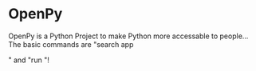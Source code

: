 # OpenPy
 OpenPy is a Python Project to make Python more accessable to people...
 The basic commands are "search app <search>" and "run <app>"!
